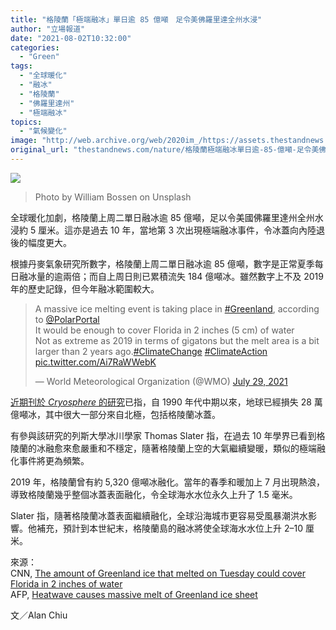 ```yaml
---
title: "格陵蘭「極端融冰」單日逾 85 億噸　足令美佛羅里達全州水浸"
author: "立場報道"
date: "2021-08-02T10:32:00"
categories:
  - "Green"
tags:
  - "全球暖化"
  - "融冰"
  - "格陵蘭"
  - "佛羅里達州"
  - "極端融冰"
topics:
  - "氣候變化"
image: "http://web.archive.org/web/2020im_/https://assets.thestandnews.com/media/photos/william-bossen-Q1js5z4tKLA-unsplash.jpg"
original_url: "thestandnews.com/nature/格陵蘭極端融冰單日逾-85-億噸-足令美佛羅里達全州水浸"
---
```

![](http://web.archive.org/web/2020im_/https://assets.thestandnews.com/media/photos/william-bossen-Q1js5z4tKLA-unsplash.jpg)
> Photo by William Bossen on Unsplash

全球暖化加劇，格陵蘭上周二單日融冰逾 85 億噸，足以令美國佛羅里達州全州水浸約 5 厘米。這亦是過去 10 年，當地第 3 次出現極端融冰事件，令冰蓋向內陸退後的幅度更大。

根據丹麥氣象研究所數字，格陵蘭上周二單日融冰逾 85 億噸，數字是正常夏季每日融冰量的逾兩倍；而自上周日則已累積流失 184 億噸冰。雖然數字上不及 2019 年的歷史記錄，但今年融冰範圍較大。

> A massive ice melting event is taking place in [#Greenland](http://web.archive.org/web/20211229064054/https://twitter.com/hashtag/Greenland?src=hash&ref_src=twsrc%5Etfw), according to [@PolarPortal](http://web.archive.org/web/20211229064054/https://twitter.com/PolarPortal?ref_src=twsrc%5Etfw)  
> It would be enough to cover Florida in 2 inches (5 cm) of water  
> Not as extreme as 2019 in terms of gigatons but the melt area is a bit larger than 2 years ago.[#ClimateChange](http://web.archive.org/web/20211229064054/https://twitter.com/hashtag/ClimateChange?src=hash&ref_src=twsrc%5Etfw) [#ClimateAction](http://web.archive.org/web/20211229064054/https://twitter.com/hashtag/ClimateAction?src=hash&ref_src=twsrc%5Etfw) [pic.twitter.com/Ai7RaWWebK](http://web.archive.org/web/20211229064054/https://t.co/Ai7RaWWebK)
> 
> — World Meteorological Organization (@WMO) [July 29, 2021](http://web.archive.org/web/20211229064054/https://twitter.com/WMO/status/1420665634518708229?ref_src=twsrc%5Etfw)

[近期刊於 _Cryosphere_ 的研究](http://web.archive.org/web/20211229064054/https://tc.copernicus.org/articles/15/233/2021/)已指，自 1990 年代中期以來，地球已經損失 28 萬億噸冰，其中很大一部分來自北極，包括格陵蘭冰蓋。

有參與該研究的列斯大學冰川學家 Thomas Slater 指，在過去 10 年學界已看到格陵蘭的冰融愈來愈嚴重和不穩定，隨著格陵蘭上空的大氣繼續變暖，類似的極端融化事件將更為頻繁。

2019 年，格陵蘭曾有約 5,320 億噸冰融化。當年的春季和暖加上 7 月出現熱浪，導致格陵蘭幾乎整個冰蓋表面融化，令全球海水水位永久上升了 1.5 毫米。

Slater 指，隨著格陵蘭冰蓋表面繼續融化，全球沿海城市更容易受風暴潮洪水影響。他補充，預計到本世紀末，格陵蘭島的融冰將使全球海水水位上升 2–10 厘米。

來源：  
CNN, [The amount of Greenland ice that melted on Tuesday could cover Florida in 2 inches of water](http://web.archive.org/web/20211229064054/https://edition.cnn.com/2021/07/29/us/greenland-ice-melting-climate-change/index.html)  
AFP, [Heatwave causes massive melt of Greenland ice sheet](http://web.archive.org/web/20211229064054/https://phys.org/news/2021-07-heatwave-massive-greenland-ice-sheet.html)

文／Alan Chiu